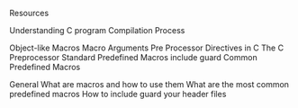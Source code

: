 Resources

Understanding C program Compilation Process

Object-like Macros
Macro Arguments
Pre Processor Directives in C
The C Preprocessor
Standard Predefined Macros
include guard
Common Predefined Macros


General
What are macros and how to use them
What are the most common predefined macros
How to include guard your header files
